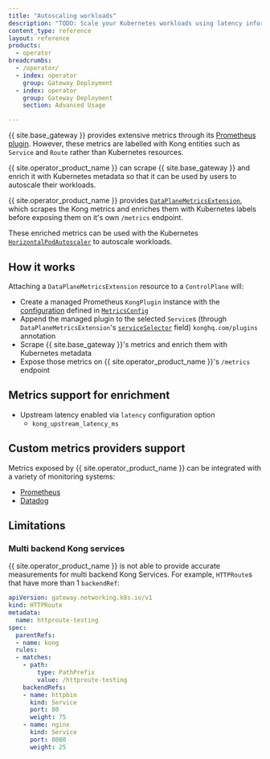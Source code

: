 ```yaml
---
title: "Autoscaling workloads"
description: "TODO: Scale your Kubernetes workloads using latency information from {{ site.base_gateway }}"
content_type: reference
layout: reference
products:
  - operator
breadcrumbs:
  - /operator/
  - index: operator
    group: Gateway Deployment
  - index: operator
    group: Gateway Deployment
    section: Advanced Usage

---
```


{{ site.base_gateway }} provides extensive metrics through its [Prometheus plugin](/plugins/prometheus/). However, these metrics are labelled with Kong entities such as `Service` and `Route` rather than Kubernetes resources.

{{ site.operator_product_name }} can scrape {{ site.base_gateway }} and enrich it with Kubernetes metadata so that it can be used by users to autoscale their workloads.

{{ site.operator_product_name }} provides [`DataPlaneMetricsExtension`](/operator/dataplanes/reference/custom-resources/#dataplanemetricsextension), which scrapes the Kong metrics and enriches them with Kubernetes labels before exposing them on it's own `/metrics` endpoint.

These enriched metrics can be used with the Kubernetes [`HorizontalPodAutoscaler`](https://kubernetes.io/docs/tasks/run-application/horizontal-pod-autoscale/) to autoscale workloads.

## How it works

Attaching a `DataPlaneMetricsExtension` resource to a `ControlPlane` will:

- Create a managed Prometheus `KongPlugin` instance with the [configuration](/plugins/prometheus/reference/) defined in [`MetricsConfig`](/operator/dataplanes/reference/custom-resources/#metricsconfig)
- Append the managed plugin to the selected `Service`s (through `DataPlaneMetricsExtension`'s [`serviceSelector`](/operator/dataplanes/reference/custom-resources/#serviceselector) field)
   `konghq.com/plugins` annotation
- Scrape {{ site.base_gateway }}'s metrics and enrich them with Kubernetes metadata
- Expose those metrics on {{ site.operator_product_name }}'s `/metrics` endpoint

## Metrics support for enrichment

- Upstream latency enabled via `latency` configuration option
  - `kong_upstream_latency_ms`

## Custom metrics providers support

Metrics exposed by {{ site.operator_product_name }} can be integrated with a variety of monitoring systems:

- [Prometheus](/operator/dataplanes/how-to/autoscale-workloads/prometheus/)
- [Datadog](/operator/dataplanes/how-to/autoscale-workloads/datadog/)

## Limitations

### Multi backend Kong services

{{ site.operator_product_name }} is not able to provide accurate measurements for multi backend Kong Services. For example, `HTTPRoute`s that have more than 1 `backendRef`:

```yaml
apiVersion: gateway.networking.k8s.io/v1
kind: HTTPRoute
metadata:
  name: httproute-testing
spec:
  parentRefs:
  - name: kong
  rules:
  - matches:
    - path:
        type: PathPrefix
        value: /httproute-testing
    backendRefs:
    - name: httpbin
      kind: Service
      port: 80
      weight: 75
    - name: nginx
      kind: Service
      port: 8080
      weight: 25
```